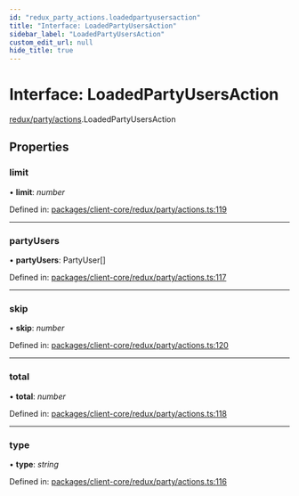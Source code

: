 ```yaml
---
id: "redux_party_actions.loadedpartyusersaction"
title: "Interface: LoadedPartyUsersAction"
sidebar_label: "LoadedPartyUsersAction"
custom_edit_url: null
hide_title: true
---
```


# Interface: LoadedPartyUsersAction

[redux/party/actions](../modules/redux_party_actions.md).LoadedPartyUsersAction

## Properties

### limit

• **limit**: *number*

Defined in: [packages/client-core/redux/party/actions.ts:119](https://github.com/xr3ngine/xr3ngine/blob/56376a778/packages/client-core/redux/party/actions.ts#L119)

___

### partyUsers

• **partyUsers**: PartyUser[]

Defined in: [packages/client-core/redux/party/actions.ts:117](https://github.com/xr3ngine/xr3ngine/blob/56376a778/packages/client-core/redux/party/actions.ts#L117)

___

### skip

• **skip**: *number*

Defined in: [packages/client-core/redux/party/actions.ts:120](https://github.com/xr3ngine/xr3ngine/blob/56376a778/packages/client-core/redux/party/actions.ts#L120)

___

### total

• **total**: *number*

Defined in: [packages/client-core/redux/party/actions.ts:118](https://github.com/xr3ngine/xr3ngine/blob/56376a778/packages/client-core/redux/party/actions.ts#L118)

___

### type

• **type**: *string*

Defined in: [packages/client-core/redux/party/actions.ts:116](https://github.com/xr3ngine/xr3ngine/blob/56376a778/packages/client-core/redux/party/actions.ts#L116)
